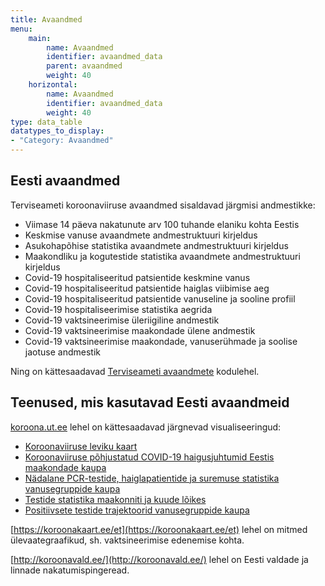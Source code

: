 ```yaml
---
title: Avaandmed
menu:
    main:
        name: Avaandmed
        identifier: avaandmed_data
        parent: avaandmed
        weight: 40
    horizontal:
        name: Avaandmed
        identifier: avaandmed_data
        weight: 40
type: data_table
datatypes_to_display:
- "Category: Avaandmed"
---
```


## Eesti avaandmed

Terviseameti koroonaviiruse avaandmed sisaldavad järgmisi andmestikke:
* Viimase 14 päeva nakatunute arv 100 tuhande elaniku kohta Eestis 
* Keskmise vanuse avaandmete andmestruktuuri kirjeldus 
* Asukohapõhise statistika avaandmete andmestruktuuri kirjeldus 
* Maakondliku ja kogutestide statistika avaandmete andmestruktuuri kirjeldus 
* Covid-19 hospitaliseeritud patsientide keskmine vanus 
* Covid-19 hospitaliseeritud patsientide haiglas viibimise aeg 
* Covid-19 hospitaliseeritud patsientide vanuseline ja sooline profiil 
* Covid-19 hospitaliseerimise statistika aegrida 
* Covid-19 vaktsineerimise üleriigiline andmestik 
* Covid-19 vaktsineerimise maakondade ülene andmestik 
* Covid-19 vaktsineerimise maakondade, vanuserühmade ja soolise jaotuse andmestik 

Ning on kättesaadavad [Terviseameti avaandmete](https://www.terviseamet.ee/et/koroonaviirus/avaandmed) kodulehel.

## Teenused, mis kasutavad Eesti avaandmeid

[koroona.ut.ee](https://koroona.ut.ee) lehel on kättesaadavad järgnevad visualiseeringud:
* [Koroonaviiruse leviku kaart](https://biit.cs.ut.ee/covid/kaart/)
* [Koroonaviiruse põhjustatud COVID-19 haigusjuhtumid Eestis maakondade kaupa](https://biit.cs.ut.ee/covid/#/trajectories/Estonia?lang=et)
* [Nädalane PCR-testide, haiglapatientide ja suremuse statistika vanusegruppide kaupa](https://biit.cs.ut.ee/covid/#/agegroups?lang=et)
* [Testide statistika maakonniti ja kuude lõikes](https://biit.cs.ut.ee/covid/#/rahvastik/maakonniti)
* [Positiivsete testide trajektoorid vanusegruppide kaupa](https://biit.cs.ut.ee/covid/#/trajectories/agegroups)

[https://koroonakaart.ee/et](https://koroonakaart.ee/et) lehel on mitmed ülevaategraafikud, sh. vaktsineerimise edenemise kohta.

[http://koroonavald.ee/](http://koroonavald.ee/) lehel on Eesti valdade ja linnade nakatumispingeread.

